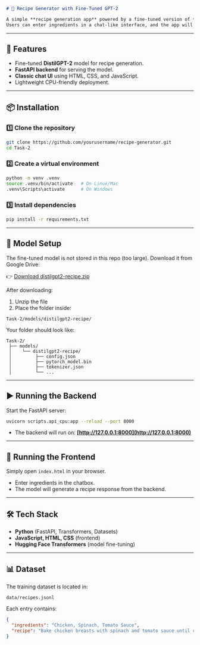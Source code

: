 ```markdown
# 🍳 Recipe Generator with Fine-Tuned GPT-2

A simple **recipe generation app** powered by a fine-tuned version of **DistilGPT-2**.  
Users can enter ingredients in a chat-like interface, and the app will generate recipe suggestions.


````

---

## 🚀 Features
- Fine-tuned **DistilGPT-2** model for recipe generation.  
- **FastAPI backend** for serving the model.  
- **Classic chat UI** using HTML, CSS, and JavaScript.  
- Lightweight CPU-friendly deployment.

---

## 📦 Installation

### 1️⃣ Clone the repository
```bash
git clone https://github.com/yourusername/recipe-generator.git
cd Task-2
````

### 2️⃣ Create a virtual environment

```bash
python -m venv .venv
source .venv/bin/activate   # On Linux/Mac
.venv\Scripts\activate      # On Windows
```

### 3️⃣ Install dependencies

```bash
pip install -r requirements.txt
```

---

## 🤖 Model Setup

The fine-tuned model is not stored in this repo (too large).
Download it from Google Drive:

👉 [Download distilgpt2-recipe.zip](https://drive.google.com/file/d/1TaWxtSCHPI17FX-4l-iTddlbnqOmwEwu/view?usp=sharing)

After downloading:

1. Unzip the file
2. Place the folder inside:

```
Task-2/models/distilgpt2-recipe/
```

Your folder should look like:

```
Task-2/
 ├── models/
 │    └── distilgpt2-recipe/
 │         ├── config.json
 │         ├── pytorch_model.bin
 │         ├── tokenizer.json
 │         └── ...
```

---

## ▶️ Running the Backend

Start the FastAPI server:

```bash
uvicorn scripts.api_cpu:app --reload --port 8000
```

* The backend will run on: **[http://127.0.0.1:8000](http://127.0.0.1:8000)**

---

## 💬 Running the Frontend

Simply open `index.html` in your browser.

* Enter ingredients in the chatbox.
* The model will generate a recipe response from the backend.

---

## 🛠 Tech Stack

* **Python** (FastAPI, Transformers, Datasets)
* **JavaScript, HTML, CSS** (frontend)
* **Hugging Face Transformers** (model fine-tuning)

---

## 📊 Dataset

The training dataset is located in:

```
data/recipes.jsonl
```

Each entry contains:

```json
{
  "ingredients": "Chicken, Spinach, Tomato Sauce",
  "recipe": "Bake chicken breasts with spinach and tomato sauce until cooked through."
}
```
